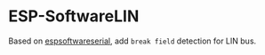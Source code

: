# ESP-SoftwareLIN

Based on [espsoftwareserial](https://github.com/plerup/espsoftwareserial), add `break field` detection for LIN bus.